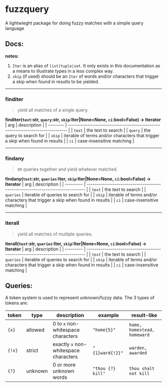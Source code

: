 # fuzzquery
A lightwieght package for doing fuzzy matches with a simple query language


## Docs:

**notes:**

1) `Iter` is an alias of `list|tuple|set`. It only exists in this documentation as a means to illustrate types in a less complex way.
2) `skip` (if used) should be an `Iter` of words and/or characters that trigger a skip when found in results to be yielded.

--------

### finditer
> yield all matches of a single query.

**finditer(`text`:str, `query`:str, `skip`:Iter|None=None, `ci`:bool=False) -> Iterator**
| arg      | description                                                                   |
| -------- | ----------------------------------------------------------------------------- |
| `text`   | the text to search                                                            |
| `query`  | the query to search for                                                       |
| `skip`   | iterable of terms and/or characters that trigger a skip when found in results |
| `ci`     | case-insensitive matching                                                     |

--------

### findany
> `OR` queries together and yield whatever matched.

**findany(`text`:str, `queries`:Iter, `skip`:Iter|None=None, `ci`:bool=False) -> Iterator**
| arg       | description                                                                   |
| --------- | ----------------------------------------------------------------------------- |
| `text`    | the text to search                                                            |
| `queries` | iterable of queries to search for                                             |
| `skip`    | iterable of terms and/or characters that trigger a skip when found in results |
| `ci`      | case-insensitive matching                                                     |

--------

### iterall
> yield all matches of multiple queries.

**iterall(`text`:str, `queries`:Iter, `skip`:Iter|None=None, `ci`:bool=False) -> Iterator**
| arg       | description                                                                   |
| --------- | ----------------------------------------------------------------------------- |
| `text`    | the text to search                                                            |
| `queries` | iterable of queries to search for                                             |
| `skip`    | iterable of terms and/or characters that trigger a skip when found in results |
| `ci`      | case-insensitive matching                                                     |


## Queries:

A token system is used to represent unknown/fuzzy data. The 3 types of tokens are:

| token  | type    | description                           | example           | result-like                     |
| ------ | ------- | ------------------------------------- | ----------------- | ------------------------------- |
| `{x}`  | allowed | 0 to `x` non-whitespace characters    | `"home{5}"`       | `home, homestead, homeward`     |
| `{!x}` | strict  | exactly `x` non-whitespace characters | `"{1}ward{!2}"`   | `warden, awarded`               |
| `{?}`  | unknown | 0 or more unknown words               | `"thou {?} kill"` | `thou shalt not kill`           |
